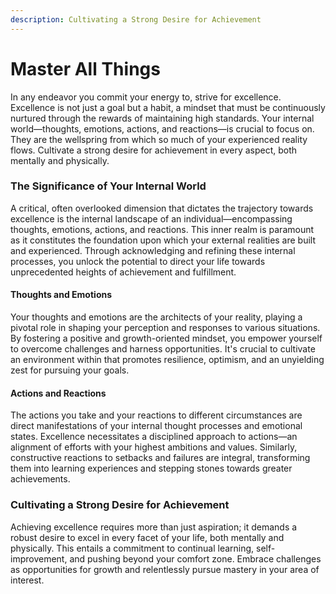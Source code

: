 ```yaml
---
description: Cultivating a Strong Desire for Achievement
---
```


# Master All Things

In any endeavor you commit your energy to, strive for excellence. Excellence is not just a goal but a habit, a mindset that must be continuously nurtured through the rewards of maintaining high standards. Your internal world—thoughts, emotions, actions, and reactions—is crucial to focus on. They are the wellspring from which so much of your experienced reality flows. Cultivate a strong desire for achievement in every aspect, both mentally and physically.

### The Significance of Your Internal World

A critical, often overlooked dimension that dictates the trajectory towards excellence is the internal landscape of an individual—encompassing thoughts, emotions, actions, and reactions. This inner realm is paramount as it constitutes the foundation upon which your external realities are built and experienced. Through acknowledging and refining these internal processes, you unlock the potential to direct your life towards unprecedented heights of achievement and fulfillment.

#### Thoughts and Emotions

Your thoughts and emotions are the architects of your reality, playing a pivotal role in shaping your perception and responses to various situations. By fostering a positive and growth-oriented mindset, you empower yourself to overcome challenges and harness opportunities. It's crucial to cultivate an environment within that promotes resilience, optimism, and an unyielding zest for pursuing your goals.

#### Actions and Reactions

The actions you take and your reactions to different circumstances are direct manifestations of your internal thought processes and emotional states. Excellence necessitates a disciplined approach to actions—an alignment of efforts with your highest ambitions and values. Similarly, constructive reactions to setbacks and failures are integral, transforming them into learning experiences and stepping stones towards greater achievements.

### Cultivating a Strong Desire for Achievement

Achieving excellence requires more than just aspiration; it demands a robust desire to excel in every facet of your life, both mentally and physically. This entails a commitment to continual learning, self-improvement, and pushing beyond your comfort zone. Embrace challenges as opportunities for growth and relentlessly pursue mastery in your area of interest.

###
